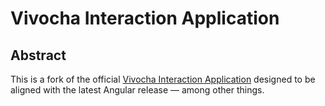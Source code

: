 # Vivocha Interaction Application

## Abstract

This is a fork of the official [Vivocha Interaction Application](https://github.com/vivocha/vvc-app) designed to be aligned with the latest Angular release — among other things.
